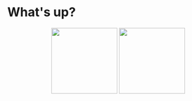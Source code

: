 #  What's up? 

<p align="center">
   <img src="https://github-readme-stats.vercel.app/api/wakatime?username=romankoshchei&theme=calm&hide=other&hide_border=true&langs_count=4&custom_title=Week%20activity" height=150>
   <img src="https://github-readme-stats.vercel.app/api/top-langs?username=roman-koshchei&theme=calm&hide=html&layout=compact&hide_title=true&langs_count=6&hide_border=true" height=150>
</p>
